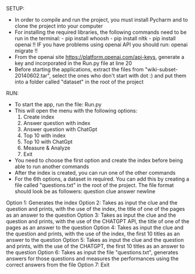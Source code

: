 
SETUP:
 - In order to compile and run the project, you must install Pycharm and to clone the project into your computer
 - For installing the required libraries, the following commands need to be run in the terminal:
       - pip install whoosh
       - pip install nltk
       - pip install openai
   !! IF you have problems using openai API you should run: openai migrate !!
 - From the openai site https://platform.openai.com/api-keys, generate a key and incorporated in the Run.py file at line 20
 - Before starting the applications, extract the files from "wiki-subset-20140602.tar", select the ones who don't start with dot :) and put them into a folder called "dataset" in the root of the project

RUN:
 - To start the app, run the file: Run.py
 - This will open the menu with the following options:
   1. Create index
   2. Answer question with index
   3. Answer question with ChatGpt
   4. Top 10 with index
   5. Top 10 with ChatGpt
   6. Measure & Analyze
   7. Exit
- You need to choose the first option and create the index before being able to run another commands
- After the index is created, you can run one of the other commands
- For the 6th options, a dataset in required. You can add this by creating a file called "questions.txt" in the root of the project. The file format should look be as followers:
    question
    clue
    answer
    newline

Option 1: Generates the index
Option 2: Takes as input the clue and the question and prints, with the use of the index, the title of one of the pages as an answer to the question 
Option 3: Takes as input the clue and the question and prints, with the use of the CHATGPT API, the title of one of the pages as an answer to the question 
Option 4: Takes as input the clue and the question and prints, with the use of the index, the first 10 titles as an answer to the question 
Option 5: Takes as input the clue and the question and prints, with the use of the CHATGPT, the first 10 titles as an answer to the question 
Option 6: Takes as input the file "questions.txt", generates answers for those questions and measures the performances using the correct answers from the file
Option 7: Exit
